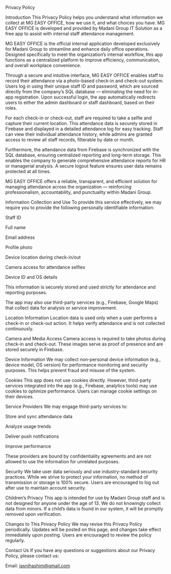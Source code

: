 Privacy Policy

Introduction
This Privacy Policy helps you understand what information we collect at MG EASY OFFICE, how we use it, and what choices you have. MG EASY OFFICE is developed and provided by Madani Group IT Solution as a free app to assist with internal staff attendance management.

MG EASY OFFICE is the official internal application developed exclusively for Madani Group to streamline and enhance daily office operations. Designed specifically to meet the organization’s internal workflow, this app functions as a centralized platform to improve efficiency, communication, and overall workplace convenience.

Through a secure and intuitive interface, MG EASY OFFICE enables staff to record their attendance via a photo-based check-in and check-out system. Users log in using their unique staff ID and password, which are sourced directly from the company’s SQL database — eliminating the need for in-app registration. Upon successful login, the app automatically redirects users to either the admin dashboard or staff dashboard, based on their roles.

For each check-in or check-out, staff are required to take a selfie and capture their current location. This attendance data is securely stored in Firebase and displayed in a detailed attendance log for easy tracking. Staff can view their individual attendance history, while admins are granted access to review all staff records, filterable by date or month.

Furthermore, the attendance data from Firebase is synchronized with the SQL database, ensuring centralized reporting and long-term storage. This enables the company to generate comprehensive attendance reports for HR or managerial analysis. A secure logout feature ensures user data remains protected at all times.

MG EASY OFFICE offers a reliable, transparent, and efficient solution for managing attendance across the organization — reinforcing professionalism, accountability, and punctuality within Madani Group.

Information Collection and Use
To provide this service effectively, we may require you to provide the following personally identifiable information:

Staff ID

Full name

Email address

Profile photo

Device location during check-in/out

Camera access for attendance selfies

Device ID and OS details

This information is securely stored and used strictly for attendance and reporting purposes.

The app may also use third-party services (e.g., Firebase, Google Maps) that collect data for analysis or service improvement.

Location Information
Location data is used only when a user performs a check-in or check-out action. It helps verify attendance and is not collected continuously.

Camera and Media Access
Camera access is required to take photos during check-in and check-out. These images serve as proof of presence and are stored securely in Firebase.

Device Information
We may collect non-personal device information (e.g., device model, OS version) for performance monitoring and security purposes. This helps prevent fraud and misuse of the system.

Cookies
This app does not use cookies directly. However, third-party services integrated into the app (e.g., Firebase, analytics tools) may use cookies to optimize performance. Users can manage cookie settings on their devices.

Service Providers
We may engage third-party services to:

Store and sync attendance data

Analyze usage trends

Deliver push notifications

Improve performance

These providers are bound by confidentiality agreements and are not allowed to use the information for unrelated purposes.

Security
We take user data seriously and use industry-standard security practices. While we strive to protect your information, no method of transmission or storage is 100% secure. Users are encouraged to log out after use to maintain account security.

Children’s Privacy
This app is intended for use by Madani Group staff and is not designed for anyone under the age of 13. We do not knowingly collect data from minors. If a child’s data is found in our system, it will be promptly removed upon verification.

Changes to This Privacy Policy
We may revise this Privacy Policy periodically. Updates will be posted on this page, and changes take effect immediately upon posting. Users are encouraged to review the policy regularly.

Contact Us
If you have any questions or suggestions about our Privacy Policy, please contact us:

Email: jasnihashim@gmail.com